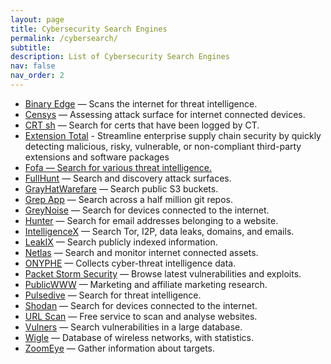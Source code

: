 ```yaml
---
layout: page
title: Cybersecurity Search Engines
permalink: /cybersearch/
subtitle:  
description: List of Cybersecurity Search Engines
nav: false
nav_order: 2
---
```



* [Binary Edge](https://www.binaryedge.io/) — Scans the internet for threat intelligence.
* [Censys](https://censys.io/) — Assessing attack surface for internet connected devices.
* [CRT sh](https://crt.sh/) — Search for certs that have been logged by CT.
* [Extension Total](https://www.extensiontotal.com/) - Streamline enterprise supply chain security by quickly detecting malicious, risky, vulnerable, or non-compliant third-party extensions and software packages
* [Fofa — Search for various threat intelligence.]()
* [FullHunt](https://fullhunt.io/) — Search and discovery attack surfaces.
* [GrayHatWarefare](https://grayhatwarfare.com/) — Search public S3 buckets.
* [Grep App](https://grep.app/) — Search across a half million git repos.
* [GreyNoise](https://www.greynoise.io/) — Search for devices connected to the internet.
* [Hunter](https://hunter.io/) — Search for email addresses belonging to a website.
* [IntelligenceX](https://intelx.io/) — Search Tor, I2P, data leaks, domains, and emails.
* [LeakIX](https://leakix.net/) — Search publicly indexed information.
* [Netlas](https://netlas.io/) — Search and monitor internet connected assets.
* [ONYPHE](https://www.onyphe.io/) — Collects cyber-threat intelligence data.
* [Packet Storm Security](https://packetstormsecurity.com/) — Browse latest vulnerabilities and exploits.
* [PublicWWW](https://publicwww.com/) — Marketing and affiliate marketing research.
* [Pulsedive](https://pulsedive.com/) — Search for threat intelligence.
* [Shodan](https://www.shodan.io/) — Search for devices connected to the internet.
* [URL Scan](https://urlscan.io/) — Free service to scan and analyse websites.
* [Vulners](https://vulners.com/) — Search vulnerabilities in a large database.
* [Wigle](https://www.wigle.net/) — Database of wireless networks, with statistics.
* [ZoomEye](https://www.zoomeye.org/) — Gather information about targets.
